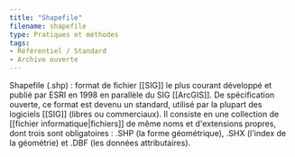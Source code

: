 ```yaml
---
title: "Shapefile"
filename: shapefile
type: Pratiques et méthodes
tags:
- Référentiel / Standard
- Archive ouverte
---
```


Shapefile (.shp) : format de fichier [[SIG]] le plus courant développé et publié par ESRI en 1998 en parallèle du SIG [[ArcGIS]]. De spécification ouverte, ce format est devenu un standard, utilisé par la plupart des logiciels [[SIG]] (libres ou commerciaux). Il consiste en une collection de [[fichier informatique|fichiers]] de même noms et d'extensions propres, dont trois sont obligatoires : .SHP (la forme géométrique), .SHX (l'index de la géométrie) et .DBF (les données attributaires).

